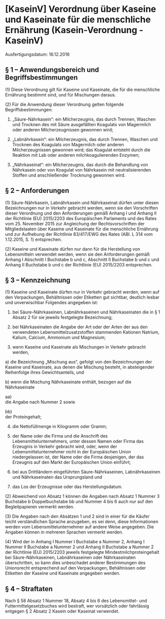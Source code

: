 # [KaseinV] Verordnung über Kaseine und Kaseinate für die menschliche Ernährung  (Kasein-Verordnung - KaseinV)

Ausfertigungsdatum: 16.12.2016

 

## § 1 – Anwendungsbereich und Begriffsbestimmungen

(1) Diese Verordnung gilt für Kaseine und Kaseinate, die für die menschliche Ernährung bestimmt sind, und für Mischungen daraus.

(2) Für die Anwendung dieser Verordnung gelten folgende Begriffsbestimmungen:

1. „Säure-Nährkasein“: ein Milcherzeugnis, das durch Trennen, Waschen und Trocknen des mit Säure ausgefällten Koagulats von Magermilch oder anderen Milcherzeugnissen gewonnen wird;

2. „Labnährkasein“: ein Milcherzeugnis, das durch Trennen, Waschen und Trocknen des Koagulats von Magermilch oder anderen Milcherzeugnissen gewonnen wird; das Koagulat entsteht durch die Reaktion mit Lab oder anderen milchkoagulierenden Enzymen;

3. „Nährkaseinat“: ein Milcherzeugnis, das durch die Behandlung von Nährkasein oder von Koagulat von Nährkasein mit neutralisierenden Stoffen und anschließender Trocknung gewonnen wird.


## § 2 – Anforderungen

(1) Säure-Nährkasein, Labnährkasein und Nährkaseinat dürfen unter diesen Bezeichnungen nur in Verkehr gebracht werden, wenn sie den Vorschriften dieser Verordnung und den Anforderungen gemäß Anhang I und Anhang II der Richtlinie (EU) 2015/2203 des Europäischen Parlaments und des Rates vom 25. November 2015 zur Angleichung der Rechtsvorschriften der Mitgliedstaaten über Kaseine und Kaseinate für die menschliche Ernährung und zur Aufhebung der Richtlinie 83/417/EWG des Rates (ABl. L 314 vom 1.12.2015, S. 1) entsprechen.

(2) Kaseine und Kaseinate dürfen nur dann für die Herstellung von Lebensmitteln verwendet werden, wenn sie den Anforderungen gemäß Anhang I Abschnitt I Buchstabe b und c, Abschnitt II Buchstabe b und c und Anhang II Buchstabe b und c der Richtlinie (EU) 2015/2203 entsprechen.


## § 3 – Kennzeichnung

(1) Kaseine und Kaseinate dürfen nur in Verkehr gebracht werden, wenn auf den Verpackungen, Behältnissen oder Etiketten gut sichtbar, deutlich lesbar und unverwischbar Folgendes angegeben ist:

1. bei Säure-Nährkaseinen, Labnährkaseinen und Nährkaseinaten die in § 1 Absatz 2 für sie jeweils festgelegte Bezeichnung;

2. bei Nährkaseinaten die Angabe der Art oder der Arten der aus den verwendeten Lebensmittelzusatzstoffen stammenden Kationen Natrium, Kalium, Calcium, Ammonium und Magnesium;

3. wenn Kaseine und Kaseinate als Mischungen in Verkehr gebracht werden,

a) die Bezeichnung „Mischung aus“, gefolgt von den Bezeichnungen der Kaseine und Kaseinate, aus denen die Mischung besteht, in absteigender Reihenfolge ihres Gewichtsanteils, und

b) wenn die Mischung Nährkaseinate enthält, bezogen auf die Nährkaseinate

aa)  
die Angabe nach Nummer 2 sowie

bb)  
der Proteingehalt;

4. die Nettofüllmenge in Kilogramm oder Gramm;

5. der Name oder die Firma und die Anschrift des Lebensmittelunternehmers, unter dessen Namen oder Firma das Erzeugnis in Verkehr gebracht wird, oder, wenn der Lebensmittelunternehmer nicht in der Europäischen Union niedergelassen ist, der Name oder die Firma desjenigen, der das Erzeugnis auf den Markt der Europäischen Union einführt;

6. bei aus Drittländern eingeführten Säure-Nährkaseinen, Labnährkaseinen und Nährkaseinaten das Ursprungsland und

7. das Los der Erzeugnisse oder das Herstellungsdatum.

(2) Abweichend von Absatz 1 können die Angaben nach Absatz 1 Nummer 3 Buchstabe b Doppelbuchstabe bb und Nummer 4 bis 6 auch nur auf den Begleitpapieren vermerkt werden.

(3) Die Angaben nach den Absätzen 1 und 2 sind in einer für die Käufer leicht verständlichen Sprache anzugeben, es sei denn, diese Informationen werden vom Lebensmittelunternehmer auf andere Weise angegeben. Die Angaben können in mehreren Sprachen vermerkt werden.

(4) Wird der in Anhang I Nummer I Buchstabe a Nummer 2, Anhang I Nummer II Buchstabe a Nummer 2 und Anhang II Buchstabe a Nummer 2 der Richtlinie (EU) 2015/2203 jeweils festgelegte Mindestmilchproteingehalt bei Säure-Nährkaseinen, Labnährkaseinen oder Nährkaseinaten überschritten, so kann dies unbeschadet anderer Bestimmungen des Unionsrecht entsprechend auf den Verpackungen, Behältnissen oder Etiketten der Kaseine und Kaseinate angegeben werden.


## § 4 – Straftaten

Nach § 58 Absatz 1 Nummer 18, Absatz 4 bis 6 des Lebensmittel- und Futtermittelgesetzbuches wird bestraft, wer vorsätzlich oder fahrlässig entgegen § 2 Absatz 2 Kasein oder Kaseinat verwendet.
